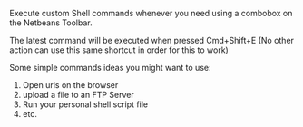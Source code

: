 Execute custom Shell commands whenever you need using a combobox on the Netbeans Toolbar.

The latest command will be executed when pressed Cmd+Shift+E (No other action can use this same shortcut in order for this to work)

Some simple commands ideas you might want to use:
<ol>
    <li>Open urls on the browser</li>
    <li>upload a file to an FTP Server</li>
    <li>Run your personal shell script file</li>
    <li>etc.</li>
</ol>
